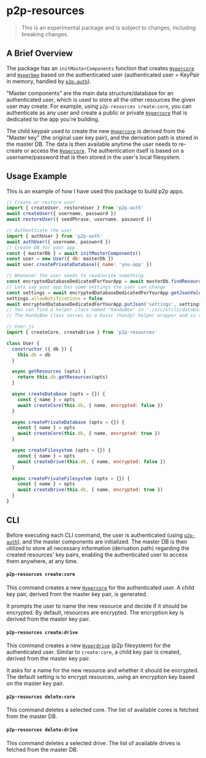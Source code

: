 # p2p-resources
> This is an experimental package and is subject to changes, including breaking changes.

## A Brief Overview

The package has an `initMasterComponents` function that creates [`Hypercore`](https://github.com/holepunchto/hypercore) and [`Hyperbee`](https://github.com/holepunchto/hyperbee) based on the authenticated user (authenticated user = KeyPair in memory, handled by [`p2p-auth`](https://github.com/MKPLKN/p2p-auth)).

"Master components" are the main data structure/database for an authenticated user, which is used to store all the other resources the given user may create. For example, using `p2p-resources create:core`, you can authenticate as any user and create a public or private [`Hypercore`](https://github.com/holepunchto/hypercore) that is dedicated to the app you're building.

The child keypair used to create the new [`Hypercore`](https://github.com/holepunchto/hypercore) is derived from the "Master key" (the original user key pair), and the derivation path is stored in the master DB. The data is then available anytime the user needs to re-create or access the [`Hypercore`](https://github.com/holepunchto/hypercore). The authentication itself is based on a username/password that is then stored in the user's local filesystem.

## Usage Example

This is an example of how I have used this package to build p2p apps.

```js
// Create or restore user
import { createUser, restoreUser } from 'p2p-auth'
await createUser({ username, password })
await restoreUser({ seedPhrase, username, password })

// Authenticate the user
import { authUser } from 'p2p-auth'
await authUser({ username, password })
// Create DB for your app
const { masterDb } = await initMasterComponents()
const user = new User({ db: masterDb })
await user.createPrivateDatabase({ name: 'you-app' })

// Whenever the user needs to read/write something
const encryptedDatabaseDedicatedForYourApp = await masterDb.findResourceByName('your-app')
// Lets say your app has some settings the user can change
const settings = await encryptedDatabaseDedicatedForYourApp.getJsonValue('settings')
settings.allowNotifications = false
await encryptedDatabaseDedicatedForYourApp.putJson('settings', settings)
// You can find a helper class named "HandyBee" in './src/utils/databases.js'
// The HandyBee class serves as a basic (handy) helper wrapper and is subject to changes.

// User.js
import { createCore, createDrive } from 'p2p-resources'

class User {
  constructor ({ db }) {
    this.db = db
  }

  async getResources (opts) {
    return this.db.getResources(opts)
  }

  async createDatabase (opts = {}) {
    const { name } = opts
    await createCore(this.db, { name, encrypted: false })
  }

  async createPrivateDatabase (opts = {}) {
    const { name } = opts
    await createCore(this.db, { name, encrypted: true })
  }

  async createFilesystem (opts = {}) {
    const { name } = opts
    await createDrive(this.db, { name, encrypted: false })
  }

  async createPrivateFilesystem (opts = {}) {
    const { name } = opts
    await createDrive(this.db, { name, encrypted: true })
  }
}
```

## CLI

Before executing each CLI command, the user is authenticated (using [`p2p-auth`](https://github.com/MKPLKN/p2p-auth)), and the master components are initialized. The master DB is then utilized to store all necessary information (derivation path) regarding the created resources' key pairs, enabling the authenticated user to access them anywhere, at any time.

#### `p2p-resources create:core`
This command creates a new [`Hypercore`](https://github.com/holepunchto/hypercore) for the authenticated user. A child key pair, derived from the master key pair, is generated.

It prompts the user to name the new resource and decide if it should be encrypted. By default, resources are encrypted. The encryption key is derived from the master key pair.

#### `p2p-resources create:drive`
This command creates a new [`Hyperdrive`](https://github.com/holepunchto/hyperdrive) (p2p filesystem) for the authenticated user. Similar to `create:core`, a child key pair is created, derived from the master key pair.

It asks for a name for the new resource and whether it should be encrypted. The default setting is to encrypt resources, using an encryption key based on the master key pair.

#### `p2p-resources delete:core`
This command deletes a selected core. The list of available cores is fetched from the master DB.

#### `p2p-resources delete:drive`
This command deletes a selected drive. The list of available drives is fetched from the master DB.